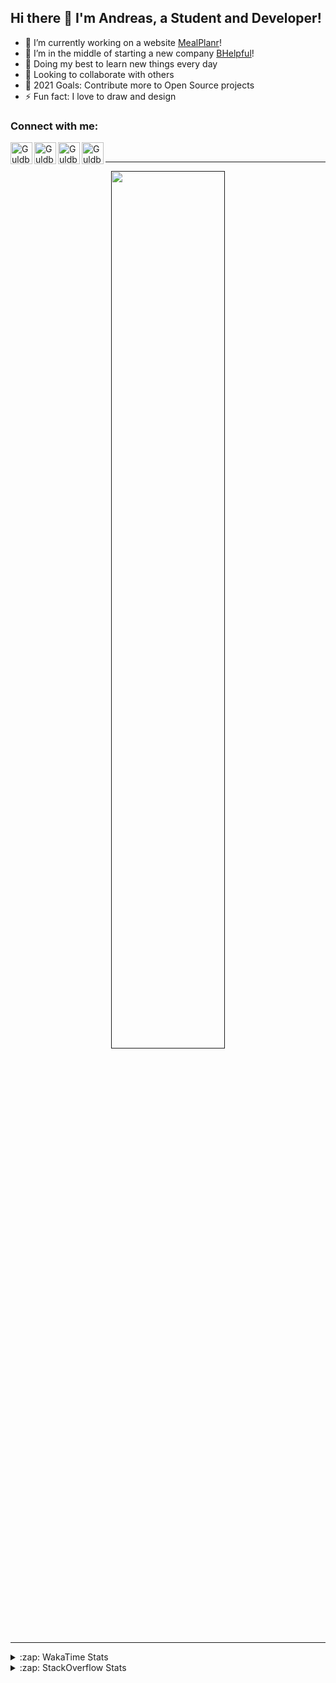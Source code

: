 ## Hi there 👋 I'm Andreas, a Student and Developer!

- 🔭 I’m currently working on a website [MealPlanr][MP]!
- 📑 I’m in the middle of starting a new company [BHelpful][BHelpful]!
- 🌱 Doing my best to learn new things every day
- 👯 Looking to collaborate with others
- 🥅 2021 Goals: Contribute more to Open Source projects
- ⚡ Fun fact: I love to draw and design

### Connect with me:

[<img align="left" alt="Guldberg | YouTube" width="35px" src="https://cdn1.iconfinder.com/data/icons/logotypes/32/youtube-512.png" />][youtube]
[<img align="left" alt="Guldberg | Twitter" width="35px" src="https://cdn1.iconfinder.com/data/icons/logotypes/32/square-twitter-512.png" />][twitter]
[<img align="left" alt="Guldberg | LinkedIn" width="35px" src="https://cdn1.iconfinder.com/data/icons/logotypes/32/square-linkedin-512.png" />][linkedin]
[<img align="left" alt="Guldberg | Instagram" width="35px" src="https://cdn2.iconfinder.com/data/icons/social-icons-33/128/Instagram-512.png" />][instagram]

<br />

---

<p align="center">
  <a href="">
    <img width="60% align="center" src="https://github-readme-stats.vercel.app/api?username=Andreasgdp&show_icons=true&count_private=true" />
  </a>
</p>

---

<details>
  <summary>:zap: WakaTime Stats</summary>

<br />

<!--START_SECTION:waka-->
![Profile Views](http://img.shields.io/badge/Profile%20Views-0-blue)

**I'm an Early 🐤** 

```text
🌞 Morning    233 commits    █████░░░░░░░░░░░░░░░░░░░░   21.94% 
🌆 Daytime    520 commits    ████████████░░░░░░░░░░░░░   48.96% 
🌃 Evening    291 commits    ██████░░░░░░░░░░░░░░░░░░░   27.4% 
🌙 Night      18 commits     ░░░░░░░░░░░░░░░░░░░░░░░░░   1.69%

```
📅 **I'm Most Productive on Sunday** 

```text
Monday       204 commits    ████░░░░░░░░░░░░░░░░░░░░░   19.21% 
Tuesday      114 commits    ██░░░░░░░░░░░░░░░░░░░░░░░   10.73% 
Wednesday    125 commits    ███░░░░░░░░░░░░░░░░░░░░░░   11.77% 
Thursday     111 commits    ██░░░░░░░░░░░░░░░░░░░░░░░   10.45% 
Friday       85 commits     ██░░░░░░░░░░░░░░░░░░░░░░░   8.0% 
Saturday     207 commits    ████░░░░░░░░░░░░░░░░░░░░░   19.49% 
Sunday       216 commits    █████░░░░░░░░░░░░░░░░░░░░   20.34%

```


📊 **This Week I Spent My Time On** 

```text
⌚︎ Time Zone: Europe/Copenhagen

💬 Programming Languages: 
TypeScript               6 hrs 2 mins        ██████████████████░░░░░░░   73.66% 
SCSS                     41 mins             ██░░░░░░░░░░░░░░░░░░░░░░░   8.51% 
HTML                     36 mins             ██░░░░░░░░░░░░░░░░░░░░░░░   7.52% 
C++                      31 mins             █░░░░░░░░░░░░░░░░░░░░░░░░   6.38% 
Bash                     8 mins              ░░░░░░░░░░░░░░░░░░░░░░░░░   1.64%

🔥 Editors: 
VS Code                  8 hrs 11 mins       █████████████████████████   100.0%

🐱‍💻 Projects: 
web-sources              3 hrs 56 mins       ████████████░░░░░░░░░░░░░   48.08% 
Mealplanr-api            3 hrs 37 mins       ███████████░░░░░░░░░░░░░░   44.16% 
robo-throw               23 mins             █░░░░░░░░░░░░░░░░░░░░░░░░   4.78% 
Machine-vision           11 mins             ░░░░░░░░░░░░░░░░░░░░░░░░░   2.36% 
web-frontend-app         3 mins              ░░░░░░░░░░░░░░░░░░░░░░░░░   0.63%

💻 Operating System: 
Windows                  4 hrs 7 mins        ████████████░░░░░░░░░░░░░   50.32% 
Mac                      3 hrs 59 mins       ████████████░░░░░░░░░░░░░   48.71% 
Linux                    4 mins              ░░░░░░░░░░░░░░░░░░░░░░░░░   0.97%

```

**I Mostly Code in Python** 

```text
Python                   11 repos            █████████░░░░░░░░░░░░░░░░   39.29% 
C++                      4 repos             ███░░░░░░░░░░░░░░░░░░░░░░   14.29% 
TypeScript               2 repos             █░░░░░░░░░░░░░░░░░░░░░░░░   7.14% 
HTML                     2 repos             █░░░░░░░░░░░░░░░░░░░░░░░░   7.14% 
Batchfile                2 repos             █░░░░░░░░░░░░░░░░░░░░░░░░   7.14%

```



 Last Updated on 26/09/2021
<!--END_SECTION:waka-->


</details>

<details>
  <summary>:zap: StackOverflow Stats</summary>
  
  <br />
  
  [![Andreas G.D Petersen StackOverflow](https://github-readme-stackoverflow.vercel.app/?userID=11050308)](https://stackoverflow.com/users/11050308/andreas-g-d-petersen)


</details>

<br />


[twitter]: https://twitter.com/Guldberg20
[youtube]: https://www.youtube.com/channel/UCORVtLIFnURPEo_Fo-MGv8A
[instagram]: https://www.instagram.com/andreasgdp/
[linkedin]: https://www.linkedin.com/in/andreasgdp/
[MP]: https://mealplanr.bhelpful.net/
[BHelpful]: https://github.com/BHelpful
